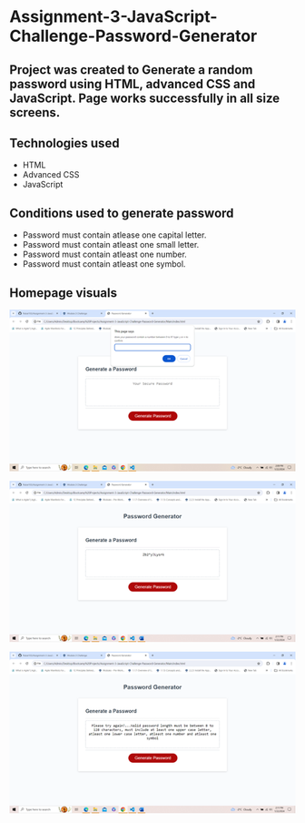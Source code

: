 # Assignment-3-JavaScript-Challenge-Password-Generator

## Project was created to Generate a random password using HTML, advanced CSS and JavaScript. Page works successfully in all size screens. 

## Technologies used
* HTML
* Advanced CSS
* JavaScript

## Conditions used to generate password
* Password must contain atlease one capital letter.
* Password must contain atleast one small letter.
* Password must contain atleast one number.
* Password must contain atleast one symbol.


## Homepage visuals

![image showing prompts are working properly](<Assets/Images/prompt image.png>)

![image showing successful password generated after all prompts are answered and conditions are met](<Assets/Images/successful password generation.png>)

![image showing message generated when conditions to generate password are not met](<Assets/Images/message when no conditions are met.png>)


